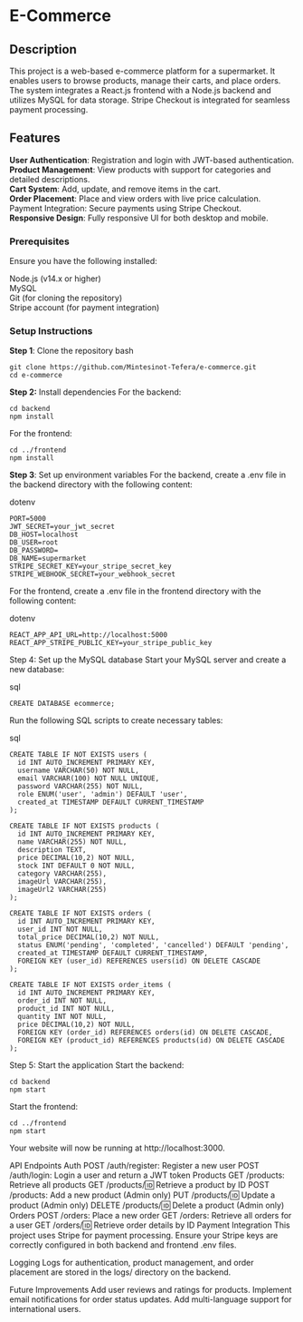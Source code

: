 # E-Commerce

## Description
This project is a web-based e-commerce platform for a supermarket. It enables users to browse products, manage their carts, and place orders. The system integrates a React.js frontend with a Node.js backend and utilizes MySQL for data storage. Stripe Checkout is integrated for seamless payment processing.

## Features
**User Authentication**: Registration and login with JWT-based authentication.<br/>
**Product Management**: View products with support for categories and detailed descriptions.<br/>
**Cart System**: Add, update, and remove items in the cart.<br/>
**Order Placement**: Place and view orders with live price calculation.
Payment Integration: Secure payments using Stripe Checkout.<br/>
**Responsive Design**: Fully responsive UI for both desktop and mobile.<br/>
### Prerequisites
Ensure you have the following installed:

Node.js (v14.x or higher)<br/>
MySQL<br/>
Git (for cloning the repository)<br/>
Stripe account (for payment integration)<br/>
### Setup Instructions
**Step 1**: Clone the repository
bash
```
git clone https://github.com/Mintesinot-Tefera/e-commerce.git
cd e-commerce
```  

**Step 2:** Install dependencies
For the backend:

```
cd backend  
npm install  
```
For the frontend:

```
cd ../frontend  
npm install  
```
**Step 3**: Set up environment variables
For the backend, create a .env file in the backend directory with the following content:

dotenv
```
PORT=5000  
JWT_SECRET=your_jwt_secret  
DB_HOST=localhost  
DB_USER=root  
DB_PASSWORD=  
DB_NAME=supermarket  
STRIPE_SECRET_KEY=your_stripe_secret_key  
STRIPE_WEBHOOK_SECRET=your_webhook_secret  
```
For the frontend, create a .env file in the frontend directory with the following content:

dotenv
```
REACT_APP_API_URL=http://localhost:5000  
REACT_APP_STRIPE_PUBLIC_KEY=your_stripe_public_key  
```
Step 4: Set up the MySQL database
Start your MySQL server and create a new database:

sql
```
CREATE DATABASE ecommerce;  
```
Run the following SQL scripts to create necessary tables:

sql
```
CREATE TABLE IF NOT EXISTS users (  
  id INT AUTO_INCREMENT PRIMARY KEY,  
  username VARCHAR(50) NOT NULL,  
  email VARCHAR(100) NOT NULL UNIQUE,  
  password VARCHAR(255) NOT NULL,  
  role ENUM('user', 'admin') DEFAULT 'user',  
  created_at TIMESTAMP DEFAULT CURRENT_TIMESTAMP  
);  
```
```
CREATE TABLE IF NOT EXISTS products (  
  id INT AUTO_INCREMENT PRIMARY KEY,  
  name VARCHAR(255) NOT NULL,  
  description TEXT,  
  price DECIMAL(10,2) NOT NULL,  
  stock INT DEFAULT 0 NOT NULL,  
  category VARCHAR(255),  
  imageUrl VARCHAR(255),  
  imageUrl2 VARCHAR(255)  
);  
```
```
CREATE TABLE IF NOT EXISTS orders (  
  id INT AUTO_INCREMENT PRIMARY KEY,  
  user_id INT NOT NULL,  
  total_price DECIMAL(10,2) NOT NULL,  
  status ENUM('pending', 'completed', 'cancelled') DEFAULT 'pending',  
  created_at TIMESTAMP DEFAULT CURRENT_TIMESTAMP,  
  FOREIGN KEY (user_id) REFERENCES users(id) ON DELETE CASCADE  
);  
```
```
CREATE TABLE IF NOT EXISTS order_items (  
  id INT AUTO_INCREMENT PRIMARY KEY,  
  order_id INT NOT NULL,  
  product_id INT NOT NULL,  
  quantity INT NOT NULL,  
  price DECIMAL(10,2) NOT NULL,  
  FOREIGN KEY (order_id) REFERENCES orders(id) ON DELETE CASCADE,  
  FOREIGN KEY (product_id) REFERENCES products(id) ON DELETE CASCADE  
); 
``` 
Step 5: Start the application
Start the backend:

```
cd backend  
npm start
```  
Start the frontend:

````
cd ../frontend  
npm start
````  
Your website will now be running at http://localhost:3000.

API Endpoints
Auth
POST /auth/register: Register a new user
POST /auth/login: Login a user and return a JWT token
Products
GET /products: Retrieve all products
GET /products/:id: Retrieve a product by ID
POST /products: Add a new product (Admin only)
PUT /products/:id: Update a product (Admin only)
DELETE /products/:id: Delete a product (Admin only)
Orders
POST /orders: Place a new order
GET /orders: Retrieve all orders for a user
GET /orders/:id: Retrieve order details by ID
Payment Integration
This project uses Stripe for payment processing. Ensure your Stripe keys are correctly configured in both backend and frontend .env files.

Logging
Logs for authentication, product management, and order placement are stored in the logs/ directory on the backend.

Future Improvements
Add user reviews and ratings for products.
Implement email notifications for order status updates.
Add multi-language support for international users.